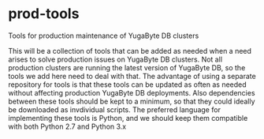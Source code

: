 # prod-tools

Tools for production maintenance of YugaByte DB clusters

This will be a collection of tools that can be added as needed when a need arises to solve production issues on YugaByte DB clusters. 
Not all production clusters are running the latest version of YugaByte DB, so the tools we add here need to deal with that.
The advantage of using a separate repository for tools is that these tools can be updated as often as needed without affecting production YugaByte DB deployments.
Also dependencies between these tools should be kept to a minimum, so that they could ideally be downloaded as invdividual scripts.
The preferred language for implementing these tools is Python, and we should keep them compatible with both Python 2.7 and Python 3.x

